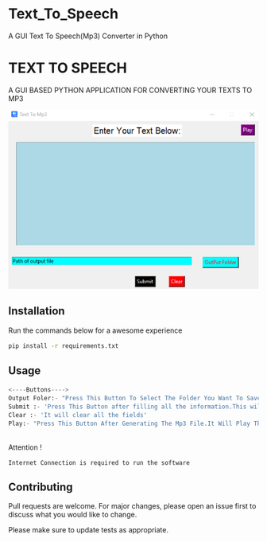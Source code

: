 # Text_To_Speech
A GUI Text To Speech(Mp3) Converter in Python
# TEXT TO SPEECH
A GUI BASED PYTHON APPLICATION FOR CONVERTING YOUR TEXTS TO MP3

![Image](https://raw.githubusercontent.com/Sayyednaa/Text_To_Speech/main/Sample.png)

## Installation

Run the commands below for a awesome experience

```bash
pip install -r requirements.txt
```

## Usage

```python
<----Buttons---->
Output Foler:- "Press This Button To Select The Folder You Want To Save The Output Mp3 File"
Submit :- 'Press This Button after filling all the information.This will generate a mp3 file of your text in selected folder'
Clear :- 'It will clear all the fields'
Play:- "Press This Button After Generating The Mp3 File.It Will Play The Generated Mp3 File."



```
Attention !
```
Internet Connection is required to run the software

```

## Contributing

Pull requests are welcome. For major changes, please open an issue first
to discuss what you would like to change.

Please make sure to update tests as appropriate.

